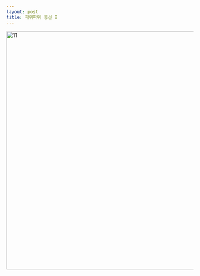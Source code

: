 ```yaml
---
layout: post
title: 파워파워 동선 8
---
```

<head>
<meta http-equiv="refresh" content="7">
</head>

<img width="640px" alt="11" src="https://user-images.githubusercontent.com/82706829/115135771-08c9b300-a056-11eb-8db7-d546590065e0.jpg">
